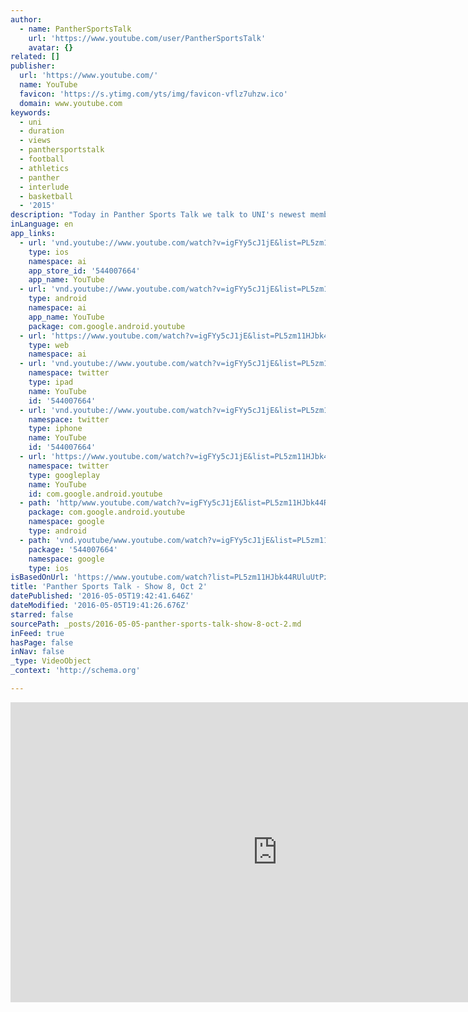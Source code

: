 ```yaml
---
author:
  - name: PantherSportsTalk
    url: 'https://www.youtube.com/user/PantherSportsTalk'
    avatar: {}
related: []
publisher:
  url: 'https://www.youtube.com/'
  name: YouTube
  favicon: 'https://s.ytimg.com/yts/img/favicon-vflz7uhzw.ico'
  domain: www.youtube.com
keywords:
  - uni
  - duration
  - views
  - panthersportstalk
  - football
  - athletics
  - panther
  - interlude
  - basketball
  - '2015'
description: "Today in Panther Sports Talk we talk to UNI's newest member of the 400 wins club as we talk volleyball with coach Petersen. We look at a senior on the football team thats had a long road to getting ready for his senior season."
inLanguage: en
app_links:
  - url: 'vnd.youtube://www.youtube.com/watch?v=igFYy5cJ1jE&list=PL5zm11HJbk44RUluUtPzZckt-dv3S52a0&feature=applinks'
    type: ios
    namespace: ai
    app_store_id: '544007664'
    app_name: YouTube
  - url: 'vnd.youtube://www.youtube.com/watch?v=igFYy5cJ1jE&list=PL5zm11HJbk44RUluUtPzZckt-dv3S52a0&feature=applinks'
    type: android
    namespace: ai
    app_name: YouTube
    package: com.google.android.youtube
  - url: 'https://www.youtube.com/watch?v=igFYy5cJ1jE&list=PL5zm11HJbk44RUluUtPzZckt-dv3S52a0&feature=applinks'
    type: web
    namespace: ai
  - url: 'vnd.youtube://www.youtube.com/watch?v=igFYy5cJ1jE&list=PL5zm11HJbk44RUluUtPzZckt-dv3S52a0&feature=applinks'
    namespace: twitter
    type: ipad
    name: YouTube
    id: '544007664'
  - url: 'vnd.youtube://www.youtube.com/watch?v=igFYy5cJ1jE&list=PL5zm11HJbk44RUluUtPzZckt-dv3S52a0&feature=applinks'
    namespace: twitter
    type: iphone
    name: YouTube
    id: '544007664'
  - url: 'https://www.youtube.com/watch?v=igFYy5cJ1jE&list=PL5zm11HJbk44RUluUtPzZckt-dv3S52a0'
    namespace: twitter
    type: googleplay
    name: YouTube
    id: com.google.android.youtube
  - path: 'http/www.youtube.com/watch?v=igFYy5cJ1jE&list=PL5zm11HJbk44RUluUtPzZckt-dv3S52a0'
    package: com.google.android.youtube
    namespace: google
    type: android
  - path: 'vnd.youtube/www.youtube.com/watch?v=igFYy5cJ1jE&list=PL5zm11HJbk44RUluUtPzZckt-dv3S52a0'
    package: '544007664'
    namespace: google
    type: ios
isBasedOnUrl: 'https://www.youtube.com/watch?list=PL5zm11HJbk44RUluUtPzZckt-dv3S52a0&feature=player_embedded&v=igFYy5cJ1jE'
title: 'Panther Sports Talk - Show 8, Oct 2'
datePublished: '2016-05-05T19:42:41.646Z'
dateModified: '2016-05-05T19:41:26.676Z'
starred: false
sourcePath: _posts/2016-05-05-panther-sports-talk-show-8-oct-2.md
inFeed: true
hasPage: false
inNav: false
_type: VideoObject
_context: 'http://schema.org'

---
```

<iframe src="https://cdn.embedly.com/widgets/media.html?src=https%3A%2F%2Fwww.youtube.com%2Fembed%2Fvideoseries%3Flist%3DPL5zm11HJbk44RUluUtPzZckt-dv3S52a0&amp;url=https%3A%2F%2Fwww.youtube.com%2Fwatch%3Flist%3DPL5zm11HJbk44RUluUtPzZckt-dv3S52a0%26feature%3Dplayer_embedded%26v%3DigFYy5cJ1jE&amp;image=https%3A%2F%2Fi.ytimg.com%2Fvi%2FigFYy5cJ1jE%2Fhqdefault.jpg&amp;key=b7d04c9b404c499eba89ee7072e1c4f7&amp;type=text%2Fhtml&amp;schema=youtube" width="854" height="480" scrolling="no" frameborder="0" allowfullscreen="" style=""></iframe>
